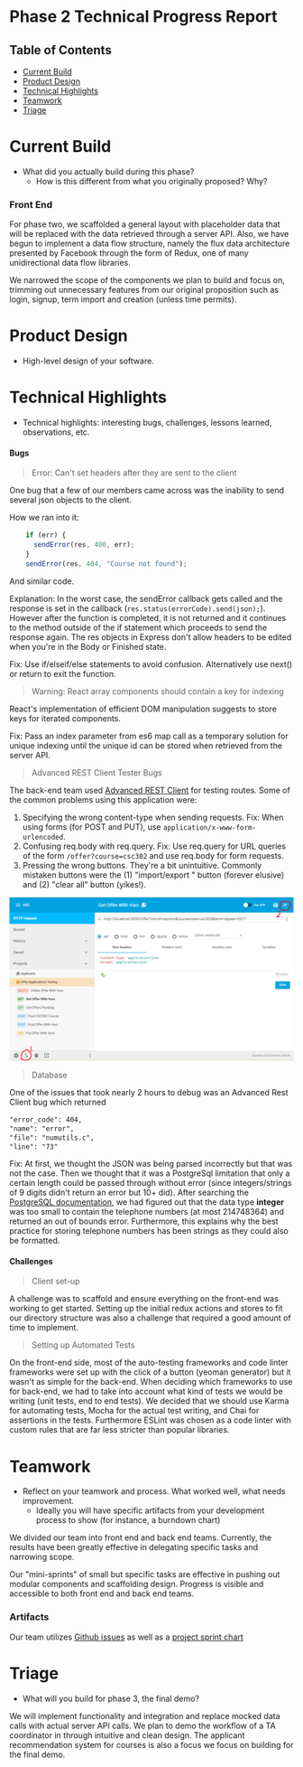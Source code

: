 # Phase 2 Technical Progress Report

## Table of Contents

- [Current Build](#current-build)
- [Product Design](#product-design)
- [Technical Highlights](#technical-highlights)
- [Teamwork](#teamwork)
- [Triage](#triage)

# Current Build

- What did you actually build during this phase?
    - How is this different from what you originally proposed? Why?

### Front End

For phase two, we scaffolded a general layout with placeholder data that will be replaced with the data retrieved through a server API. Also, we have begun to implement a data flow structure, namely the flux data architecture presented by Facebook through the form of Redux, one of many unidirectional data flow libraries.

We narrowed the scope of the components we plan to build and focus on, trimming out unnecessary features from our original proposition such as login, signup, term import and creation (unless time permits).

# Product Design
- High-level design of your software.

# Technical Highlights

- Technical highlights: interesting bugs, challenges, lessons learned, observations, etc.

#### Bugs

  
> Error: Can't set headers after they are sent to the client

One bug that a few of our members came across was the inability to send several json objects to the client.

How we ran into it: 
```javascript
    if (err) {
      sendError(res, 400, err);
    }
    sendError(res, 404, "Course not found");
```
And similar code.

Explanation: In the worst case, the sendError callback gets called and the response is set in the callback (```res.status(errorCode).send(json);```). However after the function is completed, it is not returned and it continues to the method outside of the if statement which proceeds to send the response again. The res objects in Express don't allow headers to be edited when you're in the Body or Finished state.

Fix: Use if/elseif/else statements to avoid confusion. Alternatively use next() or return to exit the function.

  
> Warning: React array components should contain a key for indexing

React's implementation of efficient DOM manipulation suggests to store keys for iterated components.

Fix: Pass an index parameter from es6 map call as a temporary solution for unique indexing until the unique id can be stored when retrieved from the server API.

> Advanced REST Client Tester Bugs

The back-end team used [Advanced REST Client](https://chrome.google.com/webstore/detail/advanced-rest-client/hgmloofddffdnphfgcellkdfbfbjeloo) for testing routes. Some of the common problems using this application were:

1. Specifying the wrong content-type when sending requests. 
Fix: When using forms (for POST and PUT), use ```application/x-www-form-urlencoded```.
2. Confusing req.body with req.query. 
Fix: Use req.query for URL queries of the form ```/offer?course=csc302``` and use req.body for form requests.
3. Pressing the wrong buttons.
They're a bit unintuitive. Commonly mistaken buttons were the (1) "import/export " button (forever elusive) and (2) "clear all" button (yikes!).

![ARC Icons](./icons.png "ARC Icons")

> Database

One of the issues that took nearly 2 hours to debug was an Advanced Rest Client bug which returned 
```
"error_code": 404,
"name": "error",
"file": "numutils.c",
"line": "73"
```
Fix: At first, we thought the JSON was being parsed incorrectly but that was not the case. Then we thought that it was a PostgreSql limitation that only a certain length could be passed through without error (since integers/strings of 9 digits didn't return an error but 10+ did). After searching the [PostgreSQL documentation](https://www.postgresql.org/docs/9.1/static/datatype-numeric.html), we had figured out that the data type **integer** was too small to contain the telephone numbers (at most 214748364) and returned an out of bounds error. Furthermore, this explains why the best practice for storing telephone numbers has been strings as they could also be formatted.

#### Challenges

> Client set-up

A challenge was to scaffold and ensure everything on the front-end was working to get started. Setting up the initial redux actions and stores to fit our directory structure was also a challenge that required a good amount of time to implement.

> Setting up Automated Tests

On the front-end side, most of the auto-testing frameworks and code linter frameworks were set up with the click of a button (yeoman generator) but it wasn't as simple for the back-end. When deciding which frameworks to use for back-end, we had to take into account what kind of tests we would be writing (unit tests, end to end tests). We decided that we should use Karma for automating tests, Mocha for the actual test writing, and Chai for assertions in the tests. Furthermore ESLint was chosen as a code linter with custom rules that are far less stricter than popular libraries.


# Teamwork
- Reflect on your teamwork and process. What worked well, what  needs improvement.
    - Ideally you will have specific artifacts from your development process to show (for instance, a burndown chart)

We divided our team into front end and back end teams. Currently, the results have been greatly effective in delegating specific tasks and narrowing scope.

Our "mini-sprints" of small but specific tasks are effective in pushing out modular components and scaffolding design. Progress is visible and accessible to both front end and back end teams.

### Artifacts

Our team utilizes [Github issues](https://github.com/csc302-2017-spring/proj-ItWorkedYesterday/issues) as well as a [project sprint chart](https://github.com/csc302-2017-spring/proj-ItWorkedYesterday/projects/1)

# Triage
- What will you build for phase 3, the final demo?

We will implement functionality and integration and replace mocked data calls with actual server API calls. We plan to demo the workflow of a TA coordinator in through intuitive and clean design. The applicant recommendation system for courses is also a focus we focus on building for the final demo.

